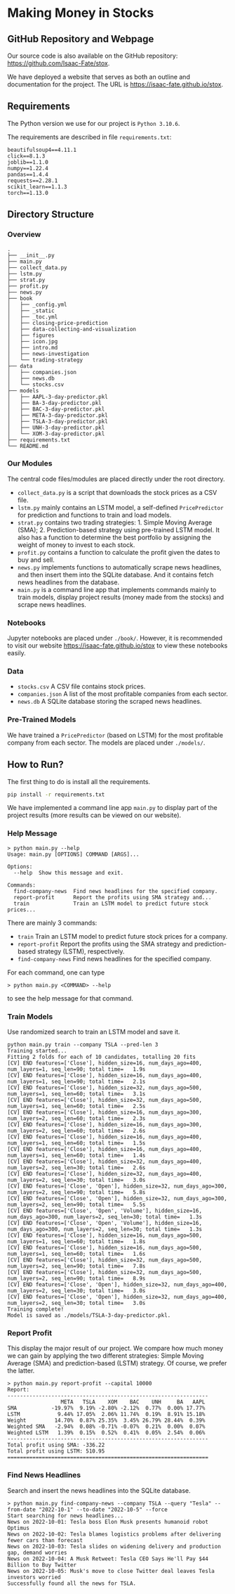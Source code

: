 # Making Money in Stocks



## GitHub Repository and Webpage

Our source code is also available on the GitHub repository: https://github.com/Isaac-Fate/stox.

We have deployed a website that serves as both an outline and documentation for the project. The URL is https://isaac-fate.github.io/stox.



## Requirements

The Python version we use for our project is `Python 3.10.6`.

The requirements are described in file `requirements.txt`:

```
beautifulsoup4==4.11.1
click==8.1.3
joblib==1.1.0
numpy==1.22.4
pandas==1.4.4
requests==2.28.1
scikit_learn==1.1.3
torch==1.13.0
```


## Directory Structure

### Overview

```
.
├── __init__.py
├── main.py
├── collect_data.py
├── lstm.py
├── strat.py
├── profit.py
├── news.py
├── book
│   ├── _config.yml
│   ├── _static
│   ├── _toc.yml
│   ├── closing-price-prediction
│   ├── data-collecting-and-visualization
│   ├── figures
│   ├── icon.jpg
│   ├── intro.md
│   ├── news-investigation
│   └── trading-strategy
├── data
│   ├── companies.json
│   ├── news.db
│   └── stocks.csv
├── models
│   ├── AAPL-3-day-predictor.pkl
│   ├── BA-3-day-predictor.pkl
│   ├── BAC-3-day-predictor.pkl
│   ├── META-3-day-predictor.pkl
│   ├── TSLA-3-day-predictor.pkl
│   ├── UNH-3-day-predictor.pkl
│   └── XOM-3-day-predictor.pkl
├── requirements.txt
└── README.md
```

### Our Modules

The central code files/modules are placed directly under the root directory.

- `collect_data.py` is a script that downloads the stock prices as a CSV file.
- `lstm.py` mainly contains an LSTM model, a self-defined `PricePredictor` for prediction and functions to train and load models.
- `strat.py` contains two trading strategies: 1. Simple Moving Average (SMA); 2. Prediction-based strategy using pre-trained LSTM model. It also has a function to determine the best portfolio by assigning the weight of money to invest to each stock.
- `profit.py` contains a function to calculate the profit given the dates to buy and sell.
- `news.py` implements functions to automatically scrape news headlines, and then insert them into the SQLite database. And it contains fetch news headlines from the database.
- `main.py` is a command line app that implements commands mainly to train models, display project results (money made from the stocks) and scrape news headlines.

### Notebooks

Jupyter notebooks are placed under `./book/`. However, it is recommended to visit our website https://isaac-fate.github.io/stox to view these notebooks easily.

### Data

- `stocks.csv` A CSV file contains stock prices.
- `companies.json` A list of the most profitable companies from each sector.
- `news.db` A SQLite database storing the scraped news headlines.

### Pre-Trained Models

We have trained a `PricePredictor` (based on LSTM) for the most profitable company from each sector. The models are placed under `./models/`.



## How to Run?

The first thing to do is install all the requirements. 

```sh
pip install -r requirements.txt
```

We have implemented a command line app `main.py` to display part of the project results (more results can be viewed on our website). 

### Help Message

```
> python main.py --help
Usage: main.py [OPTIONS] COMMAND [ARGS]...

Options:
  --help  Show this message and exit.

Commands:
  find-company-news  Find news headlines for the specified company.
  report-profit      Report the profits using SMA strategy and...
  train              Train an LSTM model to predict future stock prices...
```

There are mainly 3 commands:
- `train` Train an LSTM model to predict future stock prices for a company.
- `report-profit` Report the profits using the SMA strategy and prediction-based strategy (LSTM), respectively.
- `find-company-news` Find news headlines for the specified company.

For each command, one can type 
```
> python main.py <COMMAND> --help
```
to see the help message for that command.

### Train Models

Use randomized search to train an LSTM model and save it.

```
python main.py train --company TSLA --pred-len 3
Training started...
Fitting 2 folds for each of 10 candidates, totalling 20 fits
[CV] END features=['Close'], hidden_size=16, num_days_ago=400, num_layers=1, seq_len=90; total time=   1.9s
[CV] END features=['Close'], hidden_size=16, num_days_ago=400, num_layers=1, seq_len=90; total time=   2.1s
[CV] END features=['Close'], hidden_size=32, num_days_ago=500, num_layers=1, seq_len=60; total time=   3.1s
[CV] END features=['Close'], hidden_size=32, num_days_ago=500, num_layers=1, seq_len=60; total time=   2.5s
[CV] END features=['Close'], hidden_size=16, num_days_ago=300, num_layers=2, seq_len=60; total time=   2.3s
[CV] END features=['Close'], hidden_size=16, num_days_ago=300, num_layers=2, seq_len=60; total time=   2.6s
[CV] END features=['Close'], hidden_size=16, num_days_ago=400, num_layers=1, seq_len=60; total time=   1.5s
[CV] END features=['Close'], hidden_size=16, num_days_ago=400, num_layers=1, seq_len=60; total time=   1.4s
[CV] END features=['Close'], hidden_size=32, num_days_ago=400, num_layers=2, seq_len=30; total time=   2.6s
[CV] END features=['Close'], hidden_size=32, num_days_ago=400, num_layers=2, seq_len=30; total time=   3.0s
[CV] END features=['Close', 'Open'], hidden_size=32, num_days_ago=300, num_layers=2, seq_len=90; total time=   5.8s
[CV] END features=['Close', 'Open'], hidden_size=32, num_days_ago=300, num_layers=2, seq_len=90; total time=   5.5s
[CV] END features=['Close', 'Open', 'Volume'], hidden_size=16, num_days_ago=300, num_layers=2, seq_len=30; total time=   1.3s
[CV] END features=['Close', 'Open', 'Volume'], hidden_size=16, num_days_ago=300, num_layers=2, seq_len=30; total time=   1.3s
[CV] END features=['Close'], hidden_size=16, num_days_ago=500, num_layers=1, seq_len=60; total time=   1.8s
[CV] END features=['Close'], hidden_size=16, num_days_ago=500, num_layers=1, seq_len=60; total time=   1.6s
[CV] END features=['Close'], hidden_size=32, num_days_ago=500, num_layers=2, seq_len=90; total time=   7.8s
[CV] END features=['Close'], hidden_size=32, num_days_ago=500, num_layers=2, seq_len=90; total time=   8.9s
[CV] END features=['Close', 'Open'], hidden_size=32, num_days_ago=400, num_layers=2, seq_len=30; total time=   3.0s
[CV] END features=['Close', 'Open'], hidden_size=32, num_days_ago=400, num_layers=2, seq_len=30; total time=   3.0s
Training complete!
Model is saved as ./models/TSLA-3-day-predictor.pkl.
```

### Report Profit

This display the major result of our project. We compare how much money we can gain by applying the two different strategies: Simple Moving Average (SMA) and prediction-based (LSTM) strategy. Of course, we prefer the latter.

```
> python main.py report-profit --capital 10000
Report:
----------------------------------------------------------------
                 META   TSLA    XOM    BAC    UNH     BA   AAPL
SMA           -19.97%  9.19% -2.80% -2.12%  0.77%  0.00% 17.77%
LSTM            9.44% 17.05%  2.06% 11.74%  0.19%  8.91% 15.18%
Weight         14.70%  0.87% 25.35%  3.45% 26.79% 28.44%  0.39%
Weighted SMA   -2.94%  0.08% -0.71% -0.07%  0.21%  0.00%  0.07%
Weighted LSTM   1.39%  0.15%  0.52%  0.41%  0.05%  2.54%  0.06%
----------------------------------------------------------------
Total profit using SMA: -336.22
Total profit using LSTM: 510.95
================================================================
```

### Find News Headlines

Search and insert the news headlines into the SQLite database.

```
> python main.py find-company-news --company TSLA --query "Tesla" --from-date "2022-10-1" --to-date "2022-10-5" --force 
Start searching for news headlines...
News on 2022-10-01: Tesla boss Elon Musk presents humanoid robot Optimus
News on 2022-10-02: Tesla blames logistics problems after delivering fewer cars than forecast
News on 2022-10-03: Tesla slides on widening delivery and production gap, demand worries
News on 2022-10-04: A Musk Retweet: Tesla CEO Says He'll Pay $44 Billion to Buy Twitter
News on 2022-10-05: Musk's move to close Twitter deal leaves Tesla investors worried
Successfully found all the news for TSLA.
```

